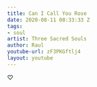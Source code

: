 ```yaml
---
title: Can I Call You Rose
date: 2020-08-11 08:33:33 Z
tags:
- soul
artist: Three Sacred Souls
author: Raul
youtube-url: zF3PKGftlj4
layout: youtube
---
```


♡

